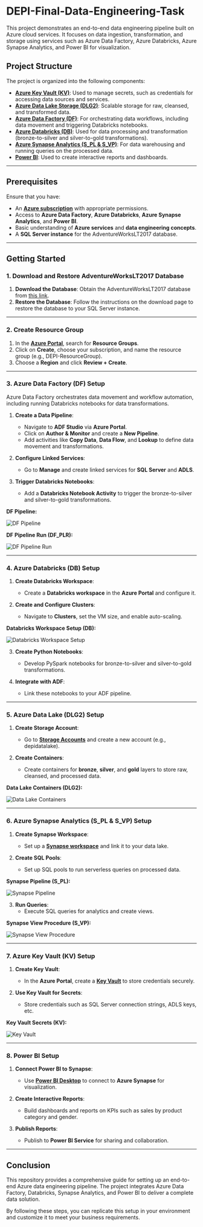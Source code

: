 # DEPI-Final-Data-Engineering-Task

This project demonstrates an end-to-end data engineering pipeline built on Azure cloud services. It focuses on data ingestion, transformation, and storage using services such as Azure Data Factory, Azure Databricks, Azure Synapse Analytics, and Power BI for visualization.

## Project Structure

The project is organized into the following components:

- **[Azure Key Vault (KV)](https://azure.microsoft.com/en-us/services/key-vault/)**: Used to manage secrets, such as credentials for accessing data sources and services.
- **[Azure Data Lake Storage (DLG2)](https://azure.microsoft.com/en-us/services/storage/data-lake-storage/)**: Scalable storage for raw, cleansed, and transformed data.
- **[Azure Data Factory (DF)](https://azure.microsoft.com/en-us/services/data-factory/)**: For orchestrating data workflows, including data movement and triggering Databricks notebooks.
- **[Azure Databricks (DB)](https://azure.microsoft.com/en-us/services/databricks/)**: Used for data processing and transformation (bronze-to-silver and silver-to-gold transformations).
- **[Azure Synapse Analytics (S_PL & S_VP)](https://azure.microsoft.com/en-us/services/synapse-analytics/)**: For data warehousing and running queries on the processed data.
- **[Power BI](https://powerbi.microsoft.com/)**: Used to create interactive reports and dashboards.

---

## Prerequisites

Ensure that you have:

- An **[Azure subscription](https://azure.microsoft.com/en-us/free/)** with appropriate permissions.
- Access to **Azure Data Factory**, **Azure Databricks**, **Azure Synapse Analytics**, and **Power BI**.
- Basic understanding of **Azure services** and **data engineering concepts**.
- A **SQL Server instance** for the AdventureWorksLT2017 database.

---

## Getting Started

### 1. Download and Restore AdventureWorksLT2017 Database

1. **Download the Database**: Obtain the AdventureWorksLT2017 database from [this link](https://learn.microsoft.com/en-us/sql/samples/adventureworks-install-configure?view=sql-server-ver16).
2. **Restore the Database**: Follow the instructions on the download page to restore the database to your SQL Server instance.

---

### 2. Create Resource Group

1. In the **[Azure Portal](https://portal.azure.com/)**, search for **Resource Groups**.
2. Click on **Create**, choose your subscription, and name the resource group (e.g., DEPI-ResourceGroup).
3. Choose a **Region** and click **Review + Create**.

---

### 3. Azure Data Factory (DF) Setup

Azure Data Factory orchestrates data movement and workflow automation, including running Databricks notebooks for data transformations.

1. **Create a Data Pipeline**:
   - Navigate to **ADF Studio** via **Azure Portal**.
   - Click on **Author & Monitor** and create a **New Pipeline**.
   - Add activities like **Copy Data**, **Data Flow**, and **Lookup** to define data movement and transformations.
   
2. **Configure Linked Services**:
   - Go to **Manage** and create linked services for **SQL Server** and **ADLS**.
   
3. **Trigger Databricks Notebooks**:
   - Add a **Databricks Notebook Activity** to trigger the bronze-to-silver and silver-to-gold transformations.

**DF Pipeline:**

![DF Pipeline](https://github.com/user-attachments/assets/859aa806-e925-4e98-8b7e-39b07cb0b100)

**DF Pipeline Run (DF_PLR):**

![DF Pipeline Run](https://github.com/user-attachments/assets/be8409ee-5795-4e23-8e4f-78efd2d660a0)

---

### 4. Azure Databricks (DB) Setup

1. **Create Databricks Workspace**:
   - Create a **Databricks workspace** in the **Azure Portal** and configure it.

2. **Create and Configure Clusters**:
   - Navigate to **Clusters**, set the VM size, and enable auto-scaling.
  
**Databricks Workspace Setup (DB):**

![Databricks Workspace Setup](https://github.com/user-attachments/assets/e9779ee9-32b8-4d69-ad13-710a122252d4)

3. **Create Python Notebooks**:
   - Develop PySpark notebooks for bronze-to-silver and silver-to-gold transformations.
   
4. **Integrate with ADF**:
   - Link these notebooks to your ADF pipeline.

---

### 5. Azure Data Lake (DLG2) Setup

1. **Create Storage Account**:
   - Go to **[Storage Accounts](https://azure.microsoft.com/en-us/services/storage/)** and create a new account (e.g., depidatalake).
   
2. **Create Containers**:
   - Create containers for **bronze**, **silver**, and **gold** layers to store raw, cleansed, and processed data.

**Data Lake Containers (DLG2):**

![Data Lake Containers](https://github.com/user-attachments/assets/a14a279a-2c8e-459d-8600-37f4db0791ac)

---

### 6. Azure Synapse Analytics (S_PL & S_VP) Setup

1. **Create Synapse Workspace**:
   - Set up a **[Synapse workspace](https://docs.microsoft.com/en-us/azure/synapse-analytics/quickstart-create-workspace)** and link it to your data lake.
   
2. **Create SQL Pools**:
   - Set up SQL pools to run serverless queries on processed data.

**Synapse Pipeline (S_PL):**

![Synapse Pipeline](https://github.com/user-attachments/assets/e01f737b-a5a9-45a7-9f86-970a5f497d91)

3. **Run Queries**:
   - Execute SQL queries for analytics and create views.

**Synapse View Procedure (S_VP):**

![Synapse View Procedure](https://github.com/user-attachments/assets/13f17009-817c-4cf4-a48d-85697166dddb)

---

### 7. Azure Key Vault (KV) Setup

1. **Create Key Vault**:
   - In the **Azure Portal**, create a **[Key Vault](https://azure.microsoft.com/en-us/services/key-vault/)** to store credentials securely.

2. **Use Key Vault for Secrets**:
   - Store credentials such as SQL Server connection strings, ADLS keys, etc.

**Key Vault Secrets (KV):**

![Key Vault](https://github.com/user-attachments/assets/74579a4d-10b3-4a3a-9532-2f0e5085f29c)

---

### 8. Power BI Setup

1. **Connect Power BI to Synapse**:
   - Use **[Power BI Desktop](https://powerbi.microsoft.com/en-us/desktop/)** to connect to **Azure Synapse** for visualization.
   
2. **Create Interactive Reports**:
   - Build dashboards and reports on KPIs such as sales by product category and gender.

3. **Publish Reports**:
   - Publish to **Power BI Service** for sharing and collaboration.

---

## Conclusion

This repository provides a comprehensive guide for setting up an end-to-end Azure data engineering pipeline. The project integrates Azure Data Factory, Databricks, Synapse Analytics, and Power BI to deliver a complete data solution.

By following these steps, you can replicate this setup in your environment and customize it to meet your business requirements.
